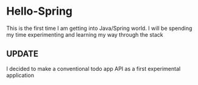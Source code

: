 # Hello-Spring

This is the first time I am getting into Java/Spring world. I will be spending my time experimenting and learning my way through the stack 

## UPDATE

I decided to make a conventional todo app API as a first experimental application 